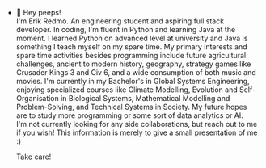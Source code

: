 - 👋 Hey peeps!  
I'm Erik Redmo. An engineering student and aspiring full stack developer. In coding, I'm fluent in Python and learning Java at the moment. I learned Python on advanced level at university and Java is something I teach myself on my spare time. My primary interests and spare time activities besides programming include future agricultural challenges, ancient to modern history, geography, strategy games like Crusader Kings 3 and Civ 6, and a wide consumption of both music and movies. I'm currently in my Bachelor's in Global Systems Engineering, enjoying specialized courses like Climate Modelling, Evolution and Self-Organisation in Biological Systems, Mathematical Modelling and Problem-Solving, and Technical Systems in Society. My future hopes are to study more programming or some sort of data analytics or AI.   
I'm not currently looking for any side collaborations, but reach out to me if you wish! This information is merely to give a small presentation of me :)  
  
  Take care! 







<!---
erikredmo/erikredmo is a ✨ special ✨ repository because its `README.md` (this file) appears on your GitHub profile.
You can click the Preview link to take a look at your changes.
--->
